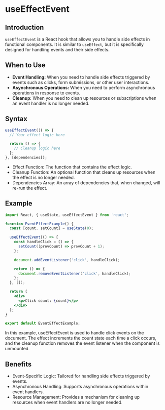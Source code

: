 # useEffectEvent

## Introduction

`useEffectEvent` is a React hook that allows you to handle side effects in functional components. It is similar to `useEffect`, but it is specifically designed for handling events and their side effects.

## When to Use

- **Event Handling:** When you need to handle side effects triggered by events such as clicks, form submissions, or other user interactions.
- **Asynchronous Operations:** When you need to perform asynchronous operations in response to events.
- **Cleanup:** When you need to clean up resources or subscriptions when an event handler is no longer needed.

## Syntax

```javascript
useEffectEvent(() => {
  // Your effect logic here

  return () => {
    // Cleanup logic here
  };
}, [dependencies]);
```

- Effect Function: The function that contains the effect logic.
- Cleanup Function: An optional function that cleans up resources when the effect is no longer needed.
- Dependencies Array: An array of dependencies that, when changed, will re-run the effect.

## Example
```jsx
import React, { useState, useEffectEvent } from 'react';

function EventEffectExample() {
  const [count, setCount] = useState(0);

  useEffectEvent(() => {
    const handleClick = () => {
      setCount((prevCount) => prevCount + 1);
    };

    document.addEventListener('click', handleClick);

    return () => {
      document.removeEventListener('click', handleClick);
    };
  }, []);

  return (
    <div>
      <p>Click count: {count}</p>
    </div>
  );
}

export default EventEffectExample;
```
In this example, useEffectEvent is used to handle click events on the document. The effect increments the count state each time a click occurs, and the cleanup function removes the event listener when the component is unmounted.

## Benefits
- Event-Specific Logic: Tailored for handling side effects triggered by events.
- Asynchronous Handling: Supports asynchronous operations within event handlers.
- Resource Management: Provides a mechanism for cleaning up resources when event handlers are no longer needed.